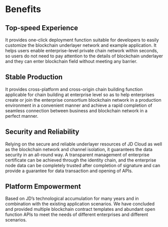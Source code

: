 # Benefits

## Top-speed Experience
It provides one-click deployment function suitable for developers to easily customize the blockchain underlayer network and example application. It helps users enable enterprise-level private chain network within seconds, so users do not need to pay attention to the details of blockchain underlayer and they can enter blockchain field without meeting any barrier.

## Stable Production
It provides cross-platform and cross-origin chain building function applicable for chain building at enterprise level so as to help enterprises create or join the enterprise consortium blockchain network in a production environment in a convenient manner and achieve a rapid completion of seamless connection between business and blockchain network in a perfect manner.

## Security and Reliability
Relying on the secure and reliable underlayer resources of JD Cloud as well as the blockchain network and channel isolation, it guarantees the data security in an all-round way. A transparent management of enterprise certificate can be achieved through the identity chain, and the enterprise node data can be completely trusted after completion of signature and can provide a guarantee for data transaction and opening of APIs.

## Platform Empowerment
Based on JD’s technological accumulation for many years and in combination with the existing application scenarios. We have concluded and provided multiple blockchain contract templates and abundant open function APIs to meet the needs of different enterprises and different scenarios.